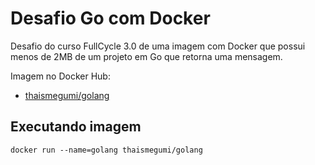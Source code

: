 # Desafio Go com Docker

Desafio do curso FullCycle 3.0 de uma imagem com Docker que possui menos de 2MB de um projeto em Go que retorna uma mensagem.

Imagem no Docker Hub:

- [thaismegumi/golang](https://hub.docker.com/r/thaismegumi/golang)

## Executando imagem

```
docker run --name=golang thaismegumi/golang
```

